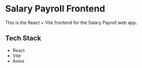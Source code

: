 # Salary Payroll Frontend

This is the React + Vite frontend for the Salary Payroll web app.

## Tech Stack
- React
- Vite
- Axios
